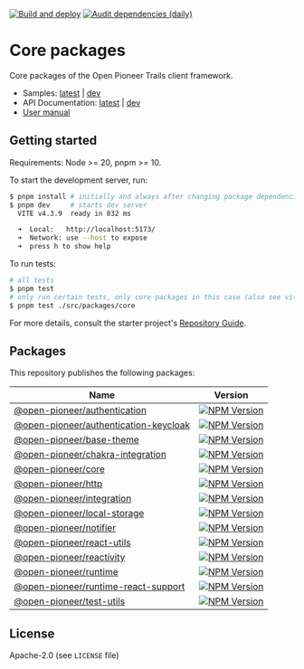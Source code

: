 [![Build and deploy](https://github.com/open-pioneer/trails-core-packages/actions/workflows/test-and-build.yml/badge.svg)](https://github.com/open-pioneer/trails-core-packages/actions/workflows/test-and-build.yml)
[![Audit dependencies (daily)](https://github.com/open-pioneer/trails-core-packages/actions/workflows/audit-dependencies.yml/badge.svg)](https://github.com/open-pioneer/trails-core-packages/actions/workflows/audit-dependencies.yml)

# Core packages

Core packages of the Open Pioneer Trails client framework.

- Samples: [latest](https://open-pioneer.github.io/trails-demo/core-packages/latest) | [dev](https://open-pioneer.github.io/trails-demo/core-packages/dev)
- API Documentation: [latest](https://open-pioneer.github.io/trails-demo/core-packages/latest/docs) | [dev](https://open-pioneer.github.io/trails-demo/core-packages/dev/docs)
- [User manual](https://github.com/open-pioneer/trails-starter/tree/main/docs)

## Getting started

Requirements: Node >= 20, pnpm >= 10.

To start the development server, run:

```bash
$ pnpm install # initially and always after changing package dependencies
$ pnpm dev     # starts dev server
  VITE v4.3.9  ready in 832 ms

  ➜  Local:   http://localhost:5173/
  ➜  Network: use --host to expose
  ➜  press h to show help
```

To run tests:

```bash
# all tests
$ pnpm test
# only run certain tests, only core packages in this case (also see vitest docs)
$ pnpm test ./src/packages/core
```

For more details, consult the starter project's [Repository Guide](https://github.com/open-pioneer/trails-starter/blob/main/docs/RepositoryGuide.md).

## Packages

This repository publishes the following packages:

<!--
  List packages:

  $ pnpm ls -r --depth -1 --json | jq ".[].name"

  NPM badges: See https://shields.io/badges/npm-version
-->

| Name                                                                             | Version                                                                                                                                                       |
| -------------------------------------------------------------------------------- | ------------------------------------------------------------------------------------------------------------------------------------------------------------- |
| [@open-pioneer/authentication](./src/packages/authentication/)                   | [![NPM Version](https://img.shields.io/npm/v/%40open-pioneer%2Fauthentication)](https://www.npmjs.com/package/@open-pioneer/authentication)                   |
| [@open-pioneer/authentication-keycloak](./src/packages/authentication-keycloak/) | [![NPM Version](https://img.shields.io/npm/v/%40open-pioneer%2Fauthentication-keycloak)](https://www.npmjs.com/package/@open-pioneer/authentication-keycloak) |
| [@open-pioneer/base-theme](./src/packages/base-theme/)                           | [![NPM Version](https://img.shields.io/npm/v/%40open-pioneer%2Fbase-theme)](https://www.npmjs.com/package/@open-pioneer/base-theme)                           |
| [@open-pioneer/chakra-integration](./src/packages/chakra-integration/)           | [![NPM Version](https://img.shields.io/npm/v/%40open-pioneer%2Fchakra-integration)](https://www.npmjs.com/package/@open-pioneer/chakra-integration)           |
| [@open-pioneer/core](./src/packages/core)                                        | [![NPM Version](https://img.shields.io/npm/v/%40open-pioneer%2Fcore)](https://www.npmjs.com/package/@open-pioneer/core)                                       |
| [@open-pioneer/http](./src/packages/http)                                        | [![NPM Version](https://img.shields.io/npm/v/%40open-pioneer%2Fhttp)](https://www.npmjs.com/package/@open-pioneer/http)                                       |
| [@open-pioneer/integration](./src/packages/integration/)                         | [![NPM Version](https://img.shields.io/npm/v/%40open-pioneer%2Fintegration)](https://www.npmjs.com/package/@open-pioneer/integration)                         |
| [@open-pioneer/local-storage](./src/packages/local-storage/)                     | [![NPM Version](https://img.shields.io/npm/v/%40open-pioneer%2Flocal-storage)](https://www.npmjs.com/package/@open-pioneer/local-storage)                     |
| [@open-pioneer/notifier](./src/packages/notifier)                                | [![NPM Version](https://img.shields.io/npm/v/%40open-pioneer%2Fnotifier)](https://www.npmjs.com/package/@open-pioneer/notifier)                               |
| [@open-pioneer/react-utils](./src/packages/react-utils/)                         | [![NPM Version](https://img.shields.io/npm/v/%40open-pioneer%2Freact-utils)](https://www.npmjs.com/package/@open-pioneer/react-utils)                         |
| [@open-pioneer/reactivity](./src/packages/reactivity/)                           | [![NPM Version](https://img.shields.io/npm/v/%40open-pioneer%2Freactivity)](https://www.npmjs.com/package/@open-pioneer/reactivity)                           |
| [@open-pioneer/runtime](./src/packages/runtime/)                                 | [![NPM Version](https://img.shields.io/npm/v/%40open-pioneer%2Fruntime)](https://www.npmjs.com/package/@open-pioneer/runtime)                                 |
| [@open-pioneer/runtime-react-support](./src/packages/runtime-react-support/)     | [![NPM Version](https://img.shields.io/npm/v/%40open-pioneer%2Fruntime-react-support)](https://www.npmjs.com/package/@open-pioneer/runtime-react-support)     |
| [@open-pioneer/test-utils](./src/packages/test-utils/)                           | [![NPM Version](https://img.shields.io/npm/v/%40open-pioneer%2Ftest-utils)](https://www.npmjs.com/package/@open-pioneer/test-utils)                           |

## License

Apache-2.0 (see `LICENSE` file)
